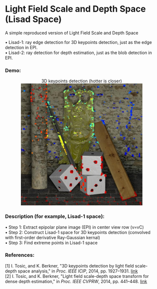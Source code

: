 # Light Field Scale and Depth Space (Lisad Space)
A simple reproduced version of Light Field Scale and Depth Space

&bull; Lisad-1: ray edge detection for 3D keypoints detection, just as the edge detection in EPI.
<br>
&bull; Lisad-2: ray detection for depth estimation, just as the blob detection in EPI.

### Demo:
<center>3D keypoints detection (hotter is closer)<img src=https://github.com/GilbertRC/Light-Field-Scale-and-Depth-Space/blob/main/result_buddha.jpg width="400"></center>

### Description (for example, Lisad-1 space):
&bull; Step 1: Extract epipolar plane image (EPI) in center view row (v=vC)
<br>
&bull; Step 2: Construct Lisad-1 space for 3D keypoints detection (convolved with first-order derivative Ray-Gaussian kernal)
<br>
&bull; Step 3: Find extreme points in Lisad-1 space

### References:
[1] I. Tosic, and K. Berkner, "3D keypoints detection by light field scale-depth space analysis," in *Proc. IEEE ICIP*, 2014, pp. 1927–1931. [link](https://ieeexplore.ieee.org/document/7025386/)
<br>
[2] I. Tosic, and K. Berkner, "Light field scale-depth space transform for dense depth estimation," in *Proc. IEEE CVPRW*, 2014, pp. 441–448. [link](https://ieeexplore.ieee.org/document/6910019)
